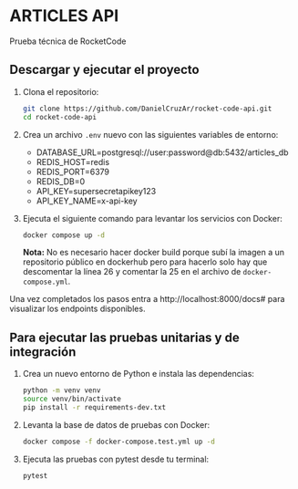 # ARTICLES API
Prueba técnica de RocketCode 
  
## Descargar y ejecutar el proyecto

1. Clona el repositorio:
	```bash
	git clone https://github.com/DanielCruzAr/rocket-code-api.git
	cd rocket-code-api
	```

2. Crea un archivo `.env` nuevo con las siguientes variables de entorno:
    - DATABASE_URL=postgresql://user:password@db:5432/articles_db
    - REDIS_HOST=redis
    - REDIS_PORT=6379
    - REDIS_DB=0
    - API_KEY=supersecretapikey123
    - API_KEY_NAME=x-api-key

3. Ejecuta el siguiente comando para levantar los servicios con Docker:
	```bash
	docker compose up -d
	```
    **Nota:** No es necesario hacer docker build porque subí la imagen a un repositorio público en dockerhub pero para hacerlo solo hay que descomentar la línea 26 y comentar la 25 en el archivo de `docker-compose.yml`.

Una vez completados los pasos entra a http://localhost:8000/docs# para visualizar los endpoints disponibles.

## Para ejecutar las pruebas unitarias y de integración

1. Crea un nuevo entorno de Python e instala las dependencias:
	```bash
	python -m venv venv
	source venv/bin/activate
	pip install -r requirements-dev.txt
	```

2. Levanta la base de datos de pruebas con Docker:
	```bash
	docker compose -f docker-compose.test.yml up -d
	```

3. Ejecuta las pruebas con pytest desde tu terminal:
	```bash
	pytest
	```
